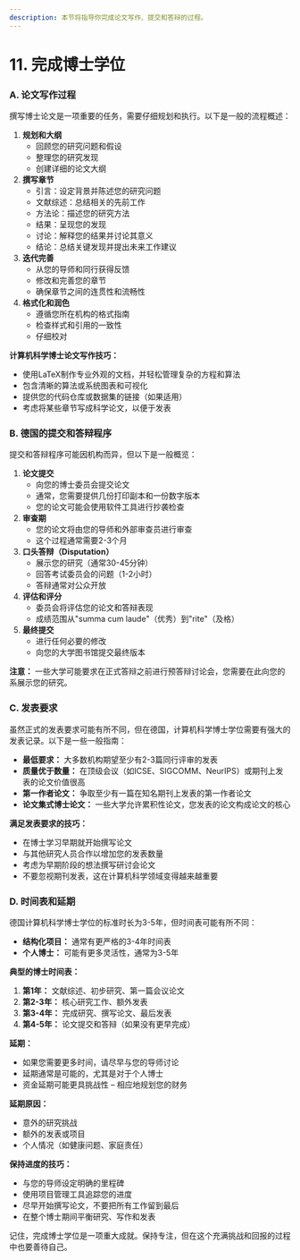 ```yaml
---
description: 本节将指导你完成论文写作、提交和答辩的过程。
---
```


# 11. 完成博士学位

### A. 论文写作过程

撰写博士论文是一项重要的任务，需要仔细规划和执行。以下是一般的流程概述：

1. **规划和大纲**
   * 回顾您的研究问题和假设
   * 整理您的研究发现
   * 创建详细的论文大纲
2. **撰写章节**
   * 引言：设定背景并陈述您的研究问题
   * 文献综述：总结相关的先前工作
   * 方法论：描述您的研究方法
   * 结果：呈现您的发现
   * 讨论：解释您的结果并讨论其意义
   * 结论：总结关键发现并提出未来工作建议
3. **迭代完善**
   * 从您的导师和同行获得反馈
   * 修改和完善您的章节
   * 确保章节之间的连贯性和流畅性
4. **格式化和润色**
   * 遵循您所在机构的格式指南
   * 检查样式和引用的一致性
   * 仔细校对

**计算机科学博士论文写作技巧：**

* 使用LaTeX制作专业外观的文档，并轻松管理复杂的方程和算法
* 包含清晰的算法或系统图表和可视化
* 提供您的代码仓库或数据集的链接（如果适用）
* 考虑将某些章节写成科学论文，以便于发表

### B. 德国的提交和答辩程序

提交和答辩程序可能因机构而异，但以下是一般概览：

1. **论文提交**
   * 向您的博士委员会提交论文
   * 通常，您需要提供几份打印副本和一份数字版本
   * 您的论文可能会使用软件工具进行抄袭检查
2. **审查期**
   * 您的论文将由您的导师和外部审查员进行审查
   * 这个过程通常需要2-3个月
3. **口头答辩（Disputation）**
   * 展示您的研究（通常30-45分钟）
   * 回答考试委员会的问题（1-2小时）
   * 答辩通常对公众开放
4. **评估和评分**
   * 委员会将评估您的论文和答辩表现
   * 成绩范围从"summa cum laude"（优秀）到"rite"（及格）
5. **最终提交**
   * 进行任何必要的修改
   * 向您的大学图书馆提交最终版本

**注意：** 一些大学可能要求在正式答辩之前进行预答辩讨论会，您需要在此向您的系展示您的研究。

### C. 发表要求

虽然正式的发表要求可能有所不同，但在德国，计算机科学博士学位需要有强大的发表记录。以下是一些一般指南：

* **最低要求：** 大多数机构期望至少有2-3篇同行评审的发表
* **质量优于数量：** 在顶级会议（如ICSE、SIGCOMM、NeurIPS）或期刊上发表的论文价值很高
* **第一作者论文：** 争取至少有一篇在知名期刊上发表的第一作者论文
* **论文集式博士论文：** 一些大学允许累积性论文，您发表的论文构成论文的核心

**满足发表要求的技巧：**

* 在博士学习早期就开始撰写论文
* 与其他研究人员合作以增加您的发表数量
* 考虑为早期阶段的想法撰写研讨会论文
* 不要忽视期刊发表，这在计算机科学领域变得越来越重要

### D. 时间表和延期

德国计算机科学博士学位的标准时长为3-5年，但时间表可能有所不同：

* **结构化项目：** 通常有更严格的3-4年时间表
* **个人博士：** 可能有更多灵活性，通常为3-5年

**典型的博士时间表：**

1. **第1年：** 文献综述、初步研究、第一篇会议论文
2. **第2-3年：** 核心研究工作、额外发表
3. **第3-4年：** 完成研究、撰写论文、最后发表
4. **第4-5年：** 论文提交和答辩（如果没有更早完成）

**延期：**

* 如果您需要更多时间，请尽早与您的导师讨论
* 延期通常是可能的，尤其是对于个人博士
* 资金延期可能更具挑战性 – 相应地规划您的财务

**延期原因：**

* 意外的研究挑战
* 额外的发表或项目
* 个人情况（如健康问题、家庭责任）

**保持进度的技巧：**

* 与您的导师设定明确的里程碑
* 使用项目管理工具追踪您的进度
* 尽早开始撰写论文，不要把所有工作留到最后
* 在整个博士期间平衡研究、写作和发表

记住，完成博士学位是一项重大成就。保持专注，但在这个充满挑战和回报的过程中也要善待自己。
